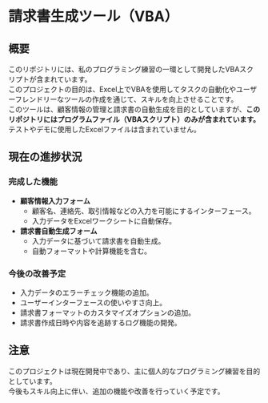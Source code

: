 # 請求書生成ツール（VBA）

## 概要
このリポジトリには、私のプログラミング練習の一環として開発したVBAスクリプトが含まれています。  
このプロジェクトの目的は、Excel上でVBAを使用してタスクの自動化やユーザーフレンドリーなツールの作成を通じて、スキルを向上させることです。  
このツールは、顧客情報の管理と請求書の自動生成を目的としていますが、**このリポジトリにはプログラムファイル（VBAスクリプト）のみが含まれています。** テストやデモに使用したExcelファイルは含まれていません。

## 現在の進捗状況
### 完成した機能
- **顧客情報入力フォーム**  
  - 顧客名、連絡先、取引情報などの入力を可能にするインターフェース。  
  - 入力データをExcelワークシートに自動保存。
- **請求書自動生成フォーム**  
  - 入力データに基づいて請求書を自動生成。  
  - 自動フォーマットや計算機能を含む。

### 今後の改善予定
- 入力データのエラーチェック機能の追加。  
- ユーザーインターフェースの使いやすさ向上。  
- 請求書フォーマットのカスタマイズオプションの追加。  
- 請求書作成日時や内容を追跡するログ機能の開発。

## 注意
このプロジェクトは現在開発中であり、主に個人的なプログラミング練習を目的としています。  
今後もスキル向上に伴い、追加の機能や改善を行っていく予定です。